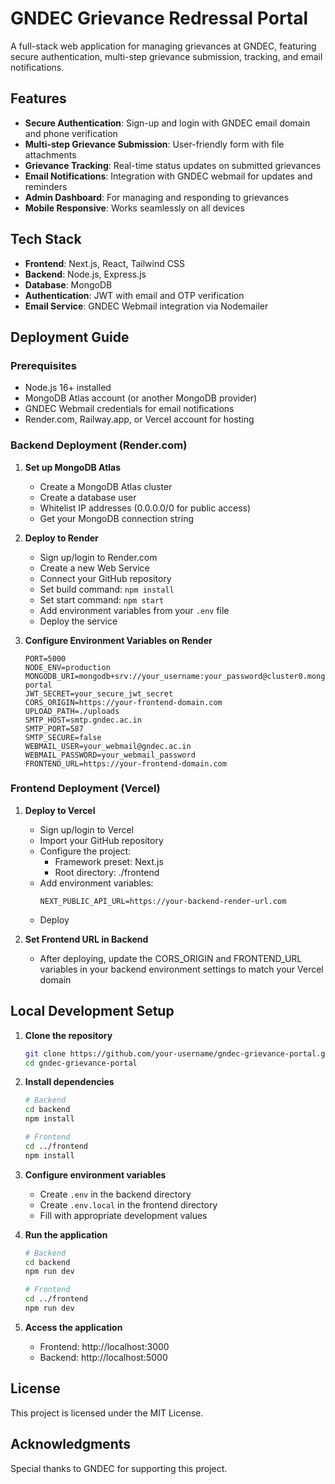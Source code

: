 # GNDEC Grievance Redressal Portal

A full-stack web application for managing grievances at GNDEC, featuring secure authentication, multi-step grievance submission, tracking, and email notifications.

## Features

- **Secure Authentication**: Sign-up and login with GNDEC email domain and phone verification
- **Multi-step Grievance Submission**: User-friendly form with file attachments
- **Grievance Tracking**: Real-time status updates on submitted grievances
- **Email Notifications**: Integration with GNDEC webmail for updates and reminders
- **Admin Dashboard**: For managing and responding to grievances
- **Mobile Responsive**: Works seamlessly on all devices

## Tech Stack

- **Frontend**: Next.js, React, Tailwind CSS
- **Backend**: Node.js, Express.js
- **Database**: MongoDB
- **Authentication**: JWT with email and OTP verification
- **Email Service**: GNDEC Webmail integration via Nodemailer

## Deployment Guide

### Prerequisites

- Node.js 16+ installed
- MongoDB Atlas account (or another MongoDB provider)
- GNDEC Webmail credentials for email notifications
- Render.com, Railway.app, or Vercel account for hosting

### Backend Deployment (Render.com)

1. **Set up MongoDB Atlas**
   - Create a MongoDB Atlas cluster
   - Create a database user
   - Whitelist IP addresses (0.0.0.0/0 for public access)
   - Get your MongoDB connection string

2. **Deploy to Render**
   - Sign up/login to Render.com
   - Create a new Web Service
   - Connect your GitHub repository
   - Set build command: `npm install`
   - Set start command: `npm start`
   - Add environment variables from your `.env` file
   - Deploy the service

3. **Configure Environment Variables on Render**
   ```
   PORT=5000
   NODE_ENV=production
   MONGODB_URI=mongodb+srv://your_username:your_password@cluster0.mongodb.net/grievance-portal
   JWT_SECRET=your_secure_jwt_secret
   CORS_ORIGIN=https://your-frontend-domain.com
   UPLOAD_PATH=./uploads
   SMTP_HOST=smtp.gndec.ac.in
   SMTP_PORT=587
   SMTP_SECURE=false
   WEBMAIL_USER=your_webmail@gndec.ac.in
   WEBMAIL_PASSWORD=your_webmail_password
   FRONTEND_URL=https://your-frontend-domain.com
   ```

### Frontend Deployment (Vercel)

1. **Deploy to Vercel**
   - Sign up/login to Vercel
   - Import your GitHub repository
   - Configure the project:
     - Framework preset: Next.js
     - Root directory: ./frontend
   - Add environment variables:
     ```
     NEXT_PUBLIC_API_URL=https://your-backend-render-url.com
     ```
   - Deploy

2. **Set Frontend URL in Backend**
   - After deploying, update the CORS_ORIGIN and FRONTEND_URL variables 
     in your backend environment settings to match your Vercel domain

## Local Development Setup

1. **Clone the repository**
   ```bash
   git clone https://github.com/your-username/gndec-grievance-portal.git
   cd gndec-grievance-portal
   ```

2. **Install dependencies**
   ```bash
   # Backend
   cd backend
   npm install

   # Frontend
   cd ../frontend
   npm install
   ```

3. **Configure environment variables**
   - Create `.env` in the backend directory
   - Create `.env.local` in the frontend directory
   - Fill with appropriate development values

4. **Run the application**
   ```bash
   # Backend
   cd backend
   npm run dev

   # Frontend
   cd ../frontend
   npm run dev
   ```

5. **Access the application**
   - Frontend: http://localhost:3000
   - Backend: http://localhost:5000

## License

This project is licensed under the MIT License.

## Acknowledgments

Special thanks to GNDEC for supporting this project.
